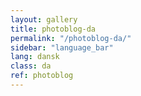 ```yaml
---
layout: gallery
title: photoblog-da
permalink: "/photoblog-da/"
sidebar: "language_bar"
lang: dansk
class: da
ref: photoblog
--- 
```

